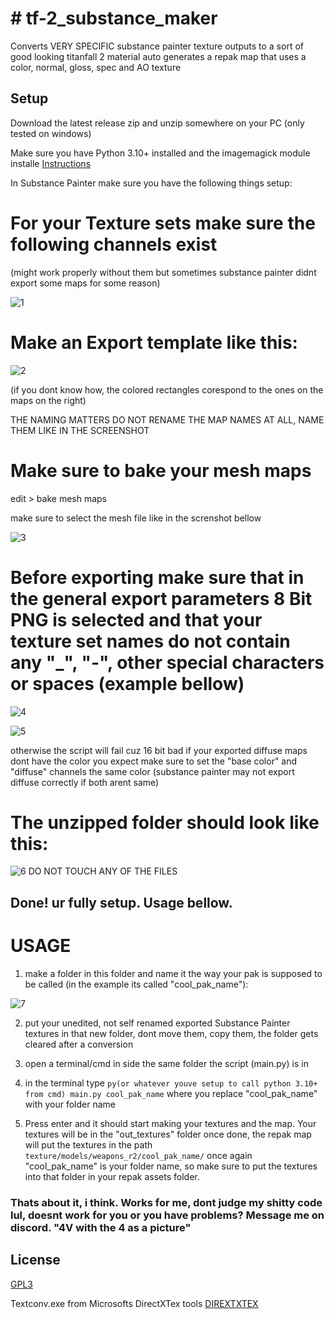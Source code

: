
# # tf-2_substance_maker
Converts VERY SPECIFIC substance painter texture outputs to a sort of good looking titanfall 2 material
auto generates a repak map that uses a color, normal, gloss, spec and AO texture






## Setup


Download the latest release zip and unzip somewhere on your PC (only tested on windows)

Make sure you have Python 3.10+ installed and the imagemagick module installe [Instructions](https://docs.wand-py.org/en/0.6.2/guide/install.html)

In Substance Painter make sure you have the following things setup:

# For your Texture sets make sure the following channels exist 

(might work properly without them but sometimes substance painter didnt export some maps for some reason)

![1](https://media.discordapp.net/attachments/310443386429767690/1112555378308288544/image.png?width=639&height=427)


# Make an Export template like this: 

![2](https://media.discordapp.net/attachments/310443386429767690/1112555223559442523/image.png?width=950&height=670)

(if you dont know how, the colored rectangles corespond to the ones on the maps on the right)

THE NAMING MATTERS DO NOT RENAME THE MAP NAMES AT ALL, NAME THEM LIKE IN THE SCREENSHOT

# Make sure to bake your mesh maps

edit > bake mesh maps

make sure to select the mesh file like in the screnshot bellow

![3](https://media.discordapp.net/attachments/310443386429767690/1112554754380398644/image.png?width=877&height=625)

# Before exporting make sure that in the general export parameters 8 Bit PNG is selected and that your texture set names do not contain any "_", "-", other special characters or spaces (example bellow)

![4](https://media.discordapp.net/attachments/310443386429767690/1112555261253648464/image.png?width=660&height=292)

![5](https://media.discordapp.net/attachments/310443386429767690/1112558229600354415/image.png?width=653&height=231)

otherwise the script will fail cuz 16 bit bad
if your exported diffuse maps dont have the color you expect make sure to set the "base color" and "diffuse" channels the same color (substance painter may not export diffuse correctly if both arent same)


# The unzipped folder should look like this:

![6](https://media.discordapp.net/attachments/310443386429767690/1112557511216742411/image.png?width=557&height=136)
DO NOT TOUCH ANY OF THE FILES

## Done! ur fully setup. Usage bellow.



# USAGE

1. make a folder in this folder and name it the way your pak is supposed to be called (in the example its called "cool_pak_name"):

![7](https://media.discordapp.net/attachments/310443386429767690/1112559153567776808/image.png?width=554&height=131)

2. put your unedited, not self renamed exported Substance Painter textures in that new folder, dont move them, copy them, the folder gets cleared after a conversion
3. open a terminal/cmd in side the same folder the script (main.py) is in
4. in the terminal type ```py(or whatever youve setup to call python 3.10+ from cmd) main.py cool_pak_name```
where you replace "cool_pak_name" with your folder name

5. Press enter and it should start making your textures and the map. 
Your textures will be in the "out_textures" folder once done, the repak map will put the textures in the path ```texture/models/weapons_r2/cool_pak_name/``` once again "cool_pak_name" is your folder name, so make sure to put the textures into that folder in your repak assets folder.

### Thats about it, i think. Works for me, dont judge my shitty code lul, doesnt work for you or you have problems? Message me on discord. "4V with the 4 as a picture"


## License

[GPL3](https://github.com/EM4Volts/tf-2_substance_maker/blob/main/LICENSE)

Textconv.exe from Microsofts DirectXTex tools [DIREXTXTEX](https://github.com/microsoft/DirectXTex)
